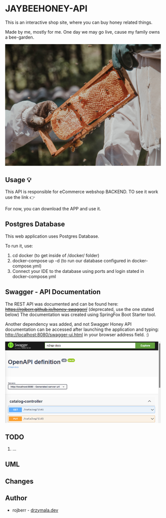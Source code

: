 # JAYBEEHONEY-API

This is an interactive shop site, where you can buy honey related things.

Made by me, mostly for me. One day we may go live, cause my family owns a bee-garden. 

![Photo by Anete Lusina from Pexels](photo-readme.jpeg)

## Usage 💡

This API is responsible for eCommerce webshop BACKEND.
TO see it work use the link :point_right: 

For now, you can download the APP and use it.

## Postgres Database

This web application uses Postgres Database.

To run it, use:

1) cd docker (to get inside of /docker/ folder)
2) docker-compose up -d (to run our database configured in docker-compose.yml)
3) Connect your IDE to the database using ports and login stated in docker-compose.yml

## Swagger - API Documentation

The REST API was documented and can be found here: ~~https://rojberr.github.io/honey-swagger/~~ (deprecated, use the one stated below)
The documentation was created using SpringFox Boot Starter tool.

Another dependency was added, and not Swagger Honey API documentation can be accessed after launching the application
and typing: [http://localhost:8080/swagger-ui.html](http://localhost:8080/swagger-ui.html) in your browser address field. :)

![Swagger image](swagger.png)

## TODO

1) ...

## UML

## Changes

## Author

* rojberr - [drzymala.dev](https://drzymala.dev)